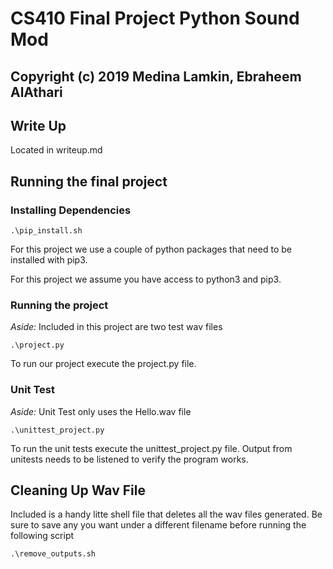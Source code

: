 # CS410 Final Project Python Sound Mod
## Copyright (c) 2019 Medina Lamkin, Ebraheem AlAthari

## Write Up

Located in writeup.md

## Running the final project

### Installing Dependencies

`.\pip_install.sh`

For this project we use a couple of python packages that need to be installed with pip3.

For this project we assume you have access to python3 and pip3.

### Running the project

_Aside:_ Included in this project are two test wav files

`.\project.py`

To run our project execute the project.py file.

### Unit Test

_Aside:_ Unit Test only uses the Hello.wav file

`.\unittest_project.py`

To run the unit tests execute the unittest_project.py file. Output from unitests needs to be listened to verify the program works.

## Cleaning Up Wav File

Included is a handy litte shell file that deletes all the wav files generated. Be sure to save any you want under a different filename before running the following script

`.\remove_outputs.sh`
